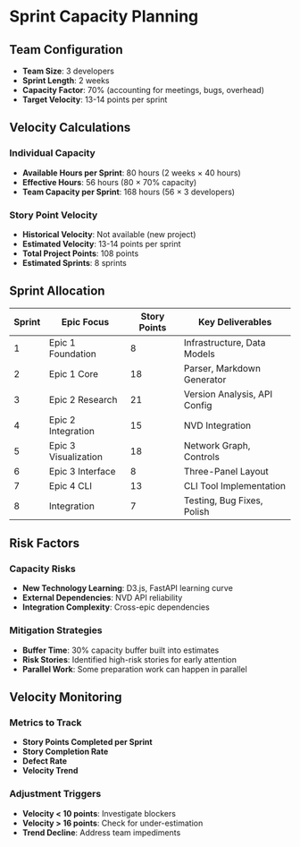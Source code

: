 # Sprint Capacity Planning

## Team Configuration
- **Team Size**: 3 developers
- **Sprint Length**: 2 weeks
- **Capacity Factor**: 70% (accounting for meetings, bugs, overhead)
- **Target Velocity**: 13-14 points per sprint

## Velocity Calculations

### Individual Capacity
- **Available Hours per Sprint**: 80 hours (2 weeks × 40 hours)
- **Effective Hours**: 56 hours (80 × 70% capacity)
- **Team Capacity per Sprint**: 168 hours (56 × 3 developers)

### Story Point Velocity
- **Historical Velocity**: Not available (new project)
- **Estimated Velocity**: 13-14 points per sprint
- **Total Project Points**: 108 points
- **Estimated Sprints**: 8 sprints

## Sprint Allocation

| Sprint | Epic Focus | Story Points | Key Deliverables |
|--------|------------|--------------|------------------|
| 1 | Epic 1 Foundation | 8 | Infrastructure, Data Models |
| 2 | Epic 1 Core | 18 | Parser, Markdown Generator |
| 3 | Epic 2 Research | 21 | Version Analysis, API Config |
| 4 | Epic 2 Integration | 15 | NVD Integration |
| 5 | Epic 3 Visualization | 18 | Network Graph, Controls |
| 6 | Epic 3 Interface | 8 | Three-Panel Layout |
| 7 | Epic 4 CLI | 13 | CLI Tool Implementation |
| 8 | Integration | 7 | Testing, Bug Fixes, Polish |

## Risk Factors

### Capacity Risks
- **New Technology Learning**: D3.js, FastAPI learning curve
- **External Dependencies**: NVD API reliability
- **Integration Complexity**: Cross-epic dependencies

### Mitigation Strategies
- **Buffer Time**: 30% capacity buffer built into estimates
- **Risk Stories**: Identified high-risk stories for early attention
- **Parallel Work**: Some preparation work can happen in parallel

## Velocity Monitoring

### Metrics to Track
- **Story Points Completed per Sprint**
- **Story Completion Rate**
- **Defect Rate**
- **Velocity Trend**

### Adjustment Triggers
- **Velocity < 10 points**: Investigate blockers
- **Velocity > 16 points**: Check for under-estimation
- **Trend Decline**: Address team impediments